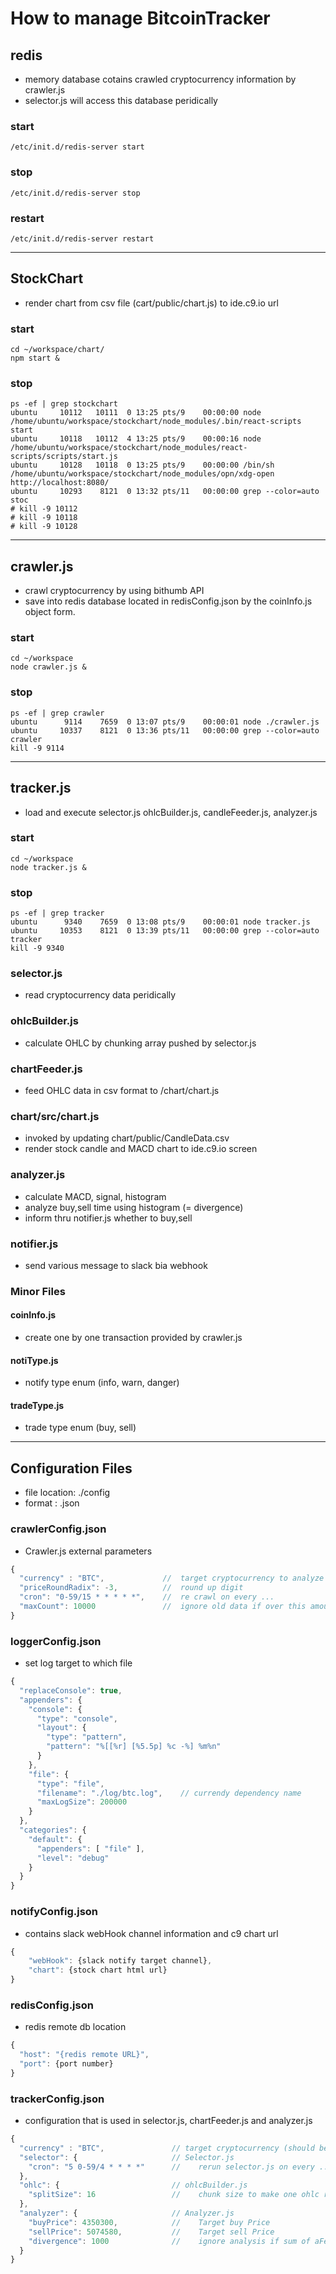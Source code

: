 # How to manage BitcoinTracker

## redis 
- memory database cotains crawled cryptocurrency information by crawler.js
- selector.js will access this database peridically

### start
```
/etc/init.d/redis-server start
```

### stop
```
/etc/init.d/redis-server stop
```

### restart
```
/etc/init.d/redis-server restart
```

----

## StockChart
- render chart from csv file (cart/public/chart.js) to ide.c9.io url

### start
```
cd ~/workspace/chart/
npm start &
```

### stop
```
ps -ef | grep stockchart
ubuntu     10112   10111  0 13:25 pts/9    00:00:00 node /home/ubuntu/workspace/stockchart/node_modules/.bin/react-scripts start
ubuntu     10118   10112  4 13:25 pts/9    00:00:16 node /home/ubuntu/workspace/stockchart/node_modules/react-scripts/scripts/start.js
ubuntu     10128   10118  0 13:25 pts/9    00:00:00 /bin/sh /home/ubuntu/workspace/stockchart/node_modules/opn/xdg-open http://localhost:8080/
ubuntu     10293    8121  0 13:32 pts/11   00:00:00 grep --color=auto stoc
# kill -9 10112
# kill -9 10118
# kill -9 10128
```
----

## crawler.js
- crawl cryptocurrency by using bithumb API
- save into redis database located in redisConfig.json by the coinInfo.js object form.

### start
```
cd ~/workspace
node crawler.js &
```

### stop
```
ps -ef | grep crawler
ubuntu      9114    7659  0 13:07 pts/9    00:00:01 node ./crawler.js
ubuntu     10337    8121  0 13:36 pts/11   00:00:00 grep --color=auto crawler
kill -9 9114
```
----

## tracker.js
- load and execute selector.js ohlcBuilder.js, candleFeeder.js, analyzer.js

### start
```
cd ~/workspace
node tracker.js &
```
### stop
```
ps -ef | grep tracker
ubuntu      9340    7659  0 13:08 pts/9    00:00:01 node tracker.js
ubuntu     10353    8121  0 13:39 pts/11   00:00:00 grep --color=auto tracker
kill -9 9340
```

### selector.js
- read cryptocurrency data peridically

### ohlcBuilder.js
- calculate OHLC by chunking array pushed by selector.js

### chartFeeder.js
- feed OHLC data in csv format to /chart/chart.js

### chart/src/chart.js
- invoked by updating chart/public/CandleData.csv
- render stock candle and MACD chart to ide.c9.io screen

### analyzer.js
- calculate MACD, signal, histogram
- analyze buy,sell time using histogram (= divergence) 
- inform thru notifier.js whether to buy,sell

### notifier.js
- send various message to slack bia webhook

### Minor Files

#### coinInfo.js
- create one by one transaction provided by crawler.js

#### notiType.js
- notify type enum (info, warn, danger)

#### tradeType.js
- trade type enum (buy, sell)

----

## Configuration Files
- file location: ./config
- format : .json

### crawlerConfig.json
- Crawler.js external parameters
```js
{
  "currency" : "BTC",             //  target cryptocurrency to analyze            
  "priceRoundRadix": -3,          //  round up digit
  "cron": "0-59/15 * * * * *",    //  re crawl on every ...
  "maxCount": 10000               //  ignore old data if over this amount  
}
```

### loggerConfig.json
- set log target to which file
```js
{
  "replaceConsole": true,
  "appenders": {
    "console": { 
      "type": "console",
      "layout": {
        "type": "pattern",
        "pattern": "%[[%r] [%5.5p] %c -%] %m%n"
      }
    },
    "file": { 
      "type": "file", 
      "filename": "./log/btc.log",    // currendy dependency name
      "maxLogSize": 200000
    }
  },
  "categories": {
    "default": { 
      "appenders": [ "file" ], 
      "level": "debug"
    }
  }      
}
```

### notifyConfig.json
- contains slack webHook channel information and c9 chart url
```js
{
	"webHook": {slack notify target channel},
	"chart": {stock chart html url}
}

```

### redisConfig.json
- redis remote db location

```js
{
  "host": "{redis remote URL}",
  "port": {port number}
}
```

### trackerConfig.json
- configuration that is used in selector.js, chartFeeder.js and analyzer.js 
```js
{
  "currency" : "BTC",               // target cryptocurrency (should be paired with crawlerConfig.json currency)
  "selector": {                     // Selector.js
    "cron": "5 0-59/4 * * * *"      //    rerun selector.js on every ..
  },
  "ohlc": {                         // ohlcBuilder.js
    "splitSize": 16                 //    chunk size to make one ohlc record
  },
  "analyzer": {                     // Analyzer.js
    "buyPrice": 4350300,            //    Target buy Price
    "sellPrice": 5074580,           //    Target sell Price
    "divergence": 1000              //    ignore analysis if sum of aFew histogram is so small
  }
}
```

